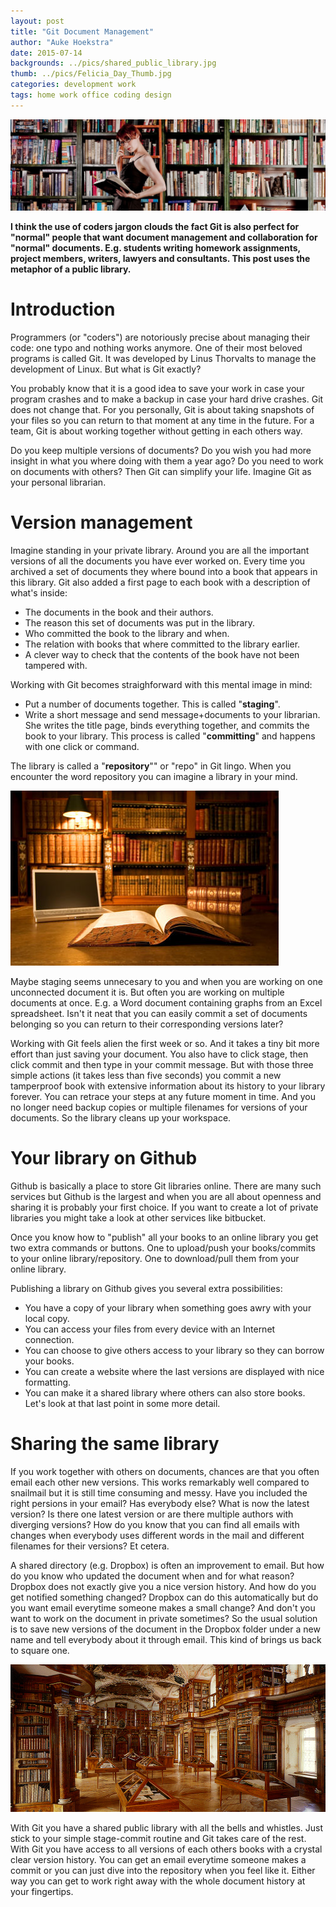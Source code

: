 ```yaml
---
layout: post
title: "Git Document Management"
author: "Auke Hoekstra"
date: 2015-07-14
backgrounds: ../pics/shared_public_library.jpg
thumb: ../pics/Felicia_Day_Thumb.jpg
categories: development work
tags: home work office coding design
---
```

![](../Pics/Felicia_Day_Librarian_Widescreen.jpg)

**I think the use of coders jargon clouds the fact Git is also perfect for "normal" people that want document management and collaboration for "normal" documents. E.g. students writing homework assignments, project members, writers, lawyers and consultants. This post uses the metaphor of a public library.**

# Introduction
Programmers (or "coders") are notoriously precise about managing their code: one typo and nothing works anymore. One of their most beloved programs is called Git. It was developed by Linus Thorvalts to manage the development of Linux. But what is Git exactly?

You probably know that it is a good idea to save your work in case your program crashes and to make a backup in case your hard drive crashes. Git does not change that. For you personally, Git is about taking snapshots of your files so you can return to that moment at any time in the future. For a team, Git is about working together without getting in each others way.

Do you keep multiple versions of documents? Do you wish you had more insight in what you where doing with them a year ago? Do you need to work on documents with others? Then Git can simplify your life. Imagine Git as your personal librarian.

# Version management
Imagine standing in your private library. Around you are all the important versions of all the documents you have ever worked on. Every time you archived a set of documents they where bound into a book that appears in this library. Git also added a first page to each book with a description of what's inside:

  * The documents in the book and their authors.
  * The reason this set of documents was put in the library.
  * Who committed the book to the library and when.
  * The relation with books that where committed to the library earlier.
  * A clever way to check that the contents of the book have not been tampered with.

Working with Git becomes straighforward with this mental image in mind:

  * Put a number of documents together. This is called "**staging**".
  * Write a short message and send message+documents to your librarian. She writes the title page, binds everything together, and commits the book to your library. This process is called "**committing**" and happens with one click or command.

The library is called a "**repository**"" or "repo" in Git lingo. When you encounter the word repository you can imagine a library in your mind.

![private library](../Pics/Private_Library.jpg)

Maybe staging seems unnecesary to you and when you are working on one unconnected document it is. But often you are working on multiple documents at once. E.g. a Word document containing graphs from an Excel spreadsheet. Isn't it neat that you can easily commit a set of documents belonging so you can return to their corresponding versions later?

Working with Git feels alien the first week or so. And it takes a tiny bit more effort than just saving your document. You also have to click stage, then click commit and then type in your commit message. But with those three simple actions (it takes less than five seconds) you commit a new tamperproof book with extensive information about its history to your library forever. You can retrace your steps at any future moment in time. And you no longer need backup copies or multiple filenames for versions of your documents. So the library cleans up your workspace.

# Your library on Github
Github is basically a place to store Git libraries online. There are many such services but Github is the largest and when you are all about openness and sharing it is probably your first choice. If you want to create a lot of private libraries you might take a look at other services like bitbucket.

Once you know how to "publish" all your books to an online library you get two extra commands or buttons. One to upload/push your books/commits to your online library/repository. One to download/pull them from your online library.

Publishing a library on Github gives you several extra possibilities:

  * You have a copy of your library when something goes awry with your local copy.
  * You can access your files from every device with an Internet connection.
  * You can choose to give others access to your library so they can borrow your books.
  * You can create a website where the last versions are displayed with nice formatting.
  * You can make it a shared library where others can also store books. Let's look at that last point in some more detail.

# Sharing the same library
If you work together with others on documents, chances are that you often email each other new versions. This works remarkably well compared to snailmail but it is still time consuming and messy. Have you included the right persions in your email? Has everybody else? What is now the latest version? Is there one latest version or are there multiple authors with diverging versions? How do you know that you can find all emails with changes when everybody uses different words in the mail and different filenames for their versions? Et cetera.

A shared directory (e.g. Dropbox) is often an improvement to email. But how do you know who updated the document when and for what reason? Dropbox does not exactly give you a nice version history. And how do you get notified something changed? Dropbox can do this automatically but do you want email everytime someone makes a small change? And don't you want to work on the document in private sometimes? So the usual solution is to save new versions of the document in the Dropbox folder under a new name and tell everybody about it through email. This kind of brings us back to square one.

![public library](../Pics/shared_public_library.jpg)

With Git you have a shared public library with all the bells and whistles. Just stick to your simple stage-commit routine and Git takes care of the rest. With Git you have access to all versions of each others books with a crystal clear version history. You can get an email everytime someone makes a commit or you can just dive into the repository when you feel like it. Either way you can get to work right away with the whole document history at your fingertips.
